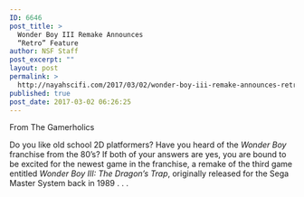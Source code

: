 ```yaml
---
ID: 6646
post_title: >
  Wonder Boy III Remake Announces
  “Retro” Feature
author: NSF Staff
post_excerpt: ""
layout: post
permalink: >
  http://nayahscifi.com/2017/03/02/wonder-boy-iii-remake-announces-retro-feature/
published: true
post_date: 2017-03-02 06:26:25
---
```

From The Gamerholics

Do you like old school 2D platformers? Have you heard of the <i>Wonder Boy</i> franchise from the 80’s? If both of your answers are yes, you are bound to be excited for the newest game in the franchise, a remake of the third game entitled <i>Wonder Boy III: The Dragon’s Trap</i>, originally released for the Sega Master System back in 1989 . . .
